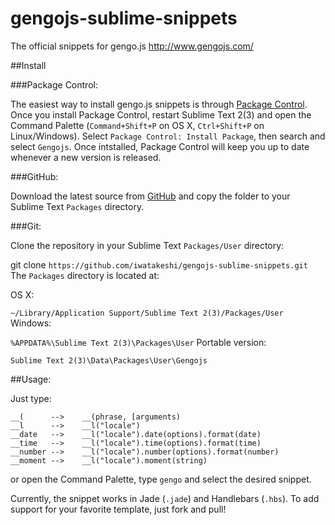 # gengojs-sublime-snippets
The official snippets for gengo.js http://www.gengojs.com/

##Install

###Package Control:

The easiest way to install gengo.js snippets is through [Package Control](https://packagecontrol.io/installation).  Once you install Package Control, restart Sublime Text 2(3) and open the Command Palette (`Command+Shift+P` on OS X, `Ctrl+Shift+P` on Linux/Windows). Select `Package Control: Install Package`, then search and select `Gengojs`. Once intstalled, Package Control will keep you up to date whenever a new version is released.

###GitHub:

Download the latest source from [GitHub](https://github.com/iwatakeshi/gengojs-sublime-snippets/) and copy the folder to your Sublime Text `Packages` directory.

###Git:

Clone the repository in your Sublime Text `Packages/User` directory:

git clone `https://github.com/iwatakeshi/gengojs-sublime-snippets.git`
The `Packages` directory is located at:

OS X:

`~/Library/Application Support/Sublime Text 2(3)/Packages/User`
Windows:

`%APPDATA%\Sublime Text 2(3)\Packages\User`
Portable version:

`Sublime Text 2(3)\Data\Packages\User\Gengojs`

##Usage:

Just type:

```
__(      -->    __(phrase, [arguments)
__l      -->    __l("locale")
__date   -->    __l("locale").date(options).format(date)
__time   -->    __l("locale").time(options).format(time)
__number -->    __l("locale").number(options).format(number)
__moment -->    __l("locale").moment(string)
```

or open the Command Palette, type `gengo` and select the desired snippet.

Currently, the snippet works in Jade (`.jade`) and Handlebars (`.hbs`). To add support for your favorite template, just fork and pull!
